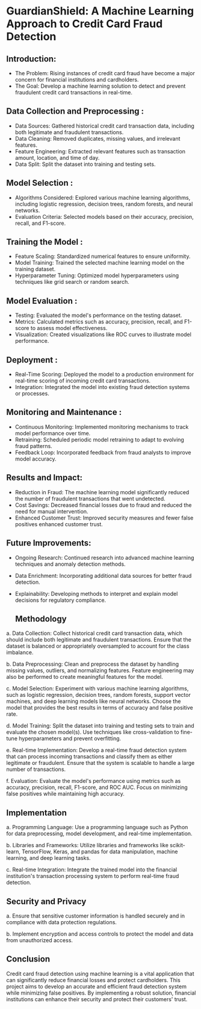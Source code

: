 # GuardianShield: A Machine Learning Approach to Credit Card Fraud Detection
## Introduction: 
  - The Problem: Rising instances of credit card fraud have become a major concern for financial institutions and cardholders.
  - The Goal: Develop a machine learning solution to detect and prevent fraudulent credit card transactions in real-time.

## Data Collection and Preprocessing :
  - Data Sources: Gathered historical credit card transaction data, including both legitimate and fraudulent transactions.
  - Data Cleaning: Removed duplicates, missing values, and irrelevant features.
  - Feature Engineering: Extracted relevant features such as transaction amount, location, and time of day.
  - Data Split: Split the dataset into training and testing sets.

  ## Model Selection :
  - Algorithms Considered: Explored various machine learning algorithms, including logistic regression, decision trees, random forests, and neural networks.
  - Evaluation Criteria: Selected models based on their accuracy, precision, recall, and F1-score.

  ## Training the Model :
  - Feature Scaling: Standardized numerical features to ensure uniformity.
  - Model Training: Trained the selected machine learning model on the training dataset.
  - Hyperparameter Tuning: Optimized model hyperparameters using techniques like grid search or random search.

  ## Model Evaluation :
  - Testing: Evaluated the model's performance on the testing dataset.
  - Metrics: Calculated metrics such as accuracy, precision, recall, and F1-score to assess model effectiveness.
  - Visualization: Created visualizations like ROC curves to illustrate model performance.

  ## Deployment :
  - Real-Time Scoring: Deployed the model to a production environment for real-time scoring of incoming credit card transactions.
  - Integration: Integrated the model into existing fraud detection systems or processes.

  ## Monitoring and Maintenance :
  - Continuous Monitoring: Implemented monitoring mechanisms to track model performance over time.
  - Retraining: Scheduled periodic model retraining to adapt to evolving fraud patterns.
  - Feedback Loop: Incorporated feedback from fraud analysts to improve model accuracy.

  ## Results and Impact:
  - Reduction in Fraud: The machine learning model significantly reduced the number of fraudulent transactions that went undetected.
  - Cost Savings: Decreased financial losses due to fraud and reduced the need for manual intervention.
  - Enhanced Customer Trust: Improved security measures and fewer false positives enhanced customer trust.

  ## Future Improvements:
  - Ongoing Research: Continued research into advanced machine learning techniques and anomaly detection methods.
  - Data Enrichment: Incorporating additional data sources for better fraud detection.
  - Explainability: Developing methods to interpret and explain model decisions for regulatory compliance.

    ## Methodology

a. Data Collection: Collect historical credit card transaction data, which should include both legitimate and fraudulent transactions. Ensure that the dataset is balanced or appropriately oversampled to account for the class imbalance.

b. Data Preprocessing: Clean and preprocess the dataset by handling missing values, outliers, and normalizing features. Feature engineering may also be performed to create meaningful features for the model.

c. Model Selection: Experiment with various machine learning algorithms, such as logistic regression, decision trees, random forests, support vector machines, and deep learning models like neural networks. Choose the model that provides the best results in terms of accuracy and false positive rate.

d. Model Training: Split the dataset into training and testing sets to train and evaluate the chosen model(s). Use techniques like cross-validation to fine-tune hyperparameters and prevent overfitting.

e. Real-time Implementation: Develop a real-time fraud detection system that can process incoming transactions and classify them as either legitimate or fraudulent. Ensure that the system is scalable to handle a large number of transactions.

f. Evaluation: Evaluate the model's performance using metrics such as accuracy, precision, recall, F1-score, and ROC AUC. Focus on minimizing false positives while maintaining high accuracy.

## Implementation

a. Programming Language: Use a programming language such as Python for data preprocessing, model development, and real-time implementation.

b. Libraries and Frameworks: Utilize libraries and frameworks like scikit-learn, TensorFlow, Keras, and pandas for data manipulation, machine learning, and deep learning tasks.

c. Real-time Integration: Integrate the trained model into the financial institution's transaction processing system to perform real-time fraud detection.

## Security and Privacy

a. Ensure that sensitive customer information is handled securely and in compliance with data protection regulations.

b. Implement encryption and access controls to protect the model and data from unauthorized access.

## Conclusion

Credit card fraud detection using machine learning is a vital application that can significantly reduce financial losses and protect cardholders. This project aims to develop an accurate and efficient fraud detection system while minimizing false positives. By implementing a robust solution, financial institutions can enhance their security and protect their customers' trust.


